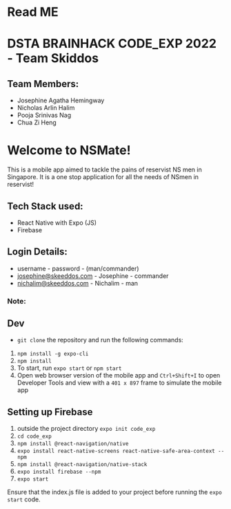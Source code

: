 # Read ME

# DSTA BRAINHACK CODE_EXP 2022 - Team Skiddos
## Team Members:
- Josephine Agatha Hemingway
- Nicholas Arlin Halim
- Pooja Srinivas Nag
- Chua Zi Heng


# Welcome to NSMate! 

This is a mobile app aimed to tackle the pains of reservist NS men in Singapore. It is a one stop application for all the needs of NSmen in reservist! 

## Tech Stack used:
- React Native with Expo (JS)
- Firebase

## Login Details:
- username - password - (man/commander)
- josephine@skeeddos.com - Josephine - commander
- nichalim@skeeddos.com - Nichalim - man

### Note:
## Dev
- `git clone` the repository and run the following commands:

1. `npm install -g expo-cli`
2. `npm install`
3. To start, run `expo start` or `npm start`
4. Open web browser version of the mobile app and `Ctrl+Shift+I` to open Developer Tools and view with a `401 x 897` frame to simulate the mobile app

## Setting up Firebase 

1. outside the project directory `expo init code_exp`
2. `cd code_exp`
3. `npm install @react-navigation/native`
5. `expo install react-native-screens react-native-safe-area-context --npm`
6. `npm install @react-navigation/native-stack`
7. `expo install firebase --npm`
8. `expo start`

Ensure that the index.js file is added to your project before running the `expo start` code.

